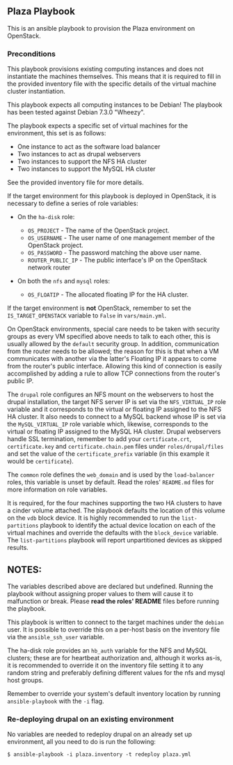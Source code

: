 ## Plaza Playbook
This is an ansible playbook to provision the Plaza environment on OpenStack.

### Preconditions
This playbook provisions existing computing instances and does not instantiate the machines themselves. This means that it is required to fill in the provided inventory file with the specific details of the virtual machine cluster instantiation.

This playbook expects all computing instances to be Debian! The playbook has been tested against Debian 7.3.0 "Wheezy".

The playbook expects a specific set of virtual machines for the environment, this set is as follows:

  - One instance to act as the software load balancer
  - Two instances to act as drupal webservers
  - Two instances to support the NFS HA cluster
  - Two instances to support the MySQL HA cluster

See the provided inventory file for more details.

If the target environment for this playbook is deployed in OpenStack, it is necessary to define a series of role variables:

  - On the `ha-disk` role:
    + `OS_PROJECT` - The name of the OpenStack project.
    + `OS_USERNAME` - The user name of one management member of the OpenStack project.
    + `OS_PASSWORD` - The password matching the above user name.
    + `ROUTER_PUBLIC_IP` - The public interface's IP on the OpenStack network router

  - On both the `nfs` and `mysql` roles:
    + `OS_FLOATIP` - The allocated floating IP for the HA cluster.

If the target environment is **not** OpenStack, remember to set the `IS_TARGET_OPENSTACK` variable to `False` in `vars/main.yml`.

On OpenStack environments, special care needs to be taken with security groups as every VM specified above needs to talk to each other, this is usually allowed by the `default` security group. In addition, communication from the router needs to be allowed; the reason for this is that when a VM communicates with another via the latter's Floating IP it appears to come from the router's public interface. Allowing this kind of connection is easily accomplished by adding a rule to allow TCP connections from the router's public IP.

The `drupal` role configures an NFS mount on the webservers to host the drupal installation, the target NFS server IP is set via the `NFS_VIRTUAL_IP` role variable and it corresponds to the virtual or floating IP assigned to the NFS HA cluster. It also needs to connect to a MySQL backend whose IP is set via the `MySQL_VIRTUAL_IP` role variable which, likewise, corresponds to the virtual or floating IP assigned to the MySQL HA cluster.
Drupal webservers handle SSL termination, remember to add your `certificate.crt`, `certificate.key` and `certificate.chain.pem` files under `roles/drupal/files` and set the value of the `certificate_prefix` variable (in this example it would be `certificate`).

The `common` role defines the `web_domain` and is used by the `load-balancer` roles, this variable is unset by default. Read the roles' `README.md` files for more information on role variables.

It is required, for the four machines supporting the two HA clusters to have a cinder volume attached. The playbook defaults the location of this volume on the `vdb` block device. It is highly recommended to run the `list-partitions` playbook to identify the actual device location on each of the virtual machines and override the defaults with the `block_device` variable. The `list-partitions` playbook will report unpartitioned devices as skipped results.

## NOTES:
The variables described above are declared but undefined. Running the playbook without assigning proper values to them will cause it to malfunction or break. Please **read the roles' README** files before running the playbook.

This playbook is written to connect to the target machines under the `debian` user. It is possible to override this on a per-host basis on the inventory file via the `ansible_ssh_user` variable.

The ha-disk role provides an `hb_auth` variable for the NFS and MySQL clusters; these are for heartbeat authorization and, although it works as-is, it is recommended to override it on the inventory file setting it to any random string and preferably defining different values for the nfs and mysql host groups.

Remember to override your system's default inventory location by running `ansible-playbook` with the `-i` flag.

### Re-deploying drupal on an existing environment
No variables are needed to redeploy drupal on an already set up environment, all you need to do is run the following:

```
$ ansible-playbook -i plaza.inventory -t redeploy plaza.yml
```